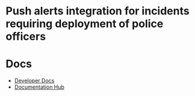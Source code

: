 # Push alerts integration for incidents requiring deployment of police officers

# Docs
- [Developer Docs](https://docs.epns.io/developers)
- [Documentation Hub](https://docs.epns.io)


